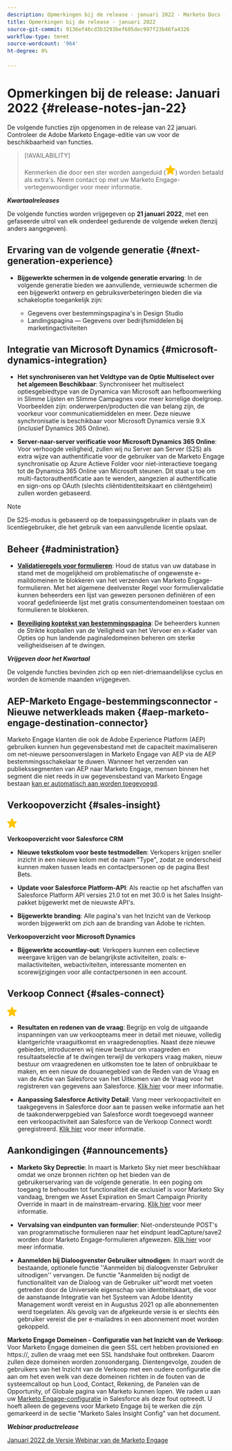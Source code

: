 ```yaml
---
description: Opmerkingen bij de release - januari 2022 - Marketo Docs - Productdocumentatie
title: Opmerkingen bij de release - januari 2022
source-git-commit: 9136ef46cd3b3293bef605dec997f23b46fa4326
workflow-type: tm+mt
source-wordcount: '964'
ht-degree: 0%

---
```


# Opmerkingen bij de release: Januari 2022 {#release-notes-jan-22}

De volgende functies zijn opgenomen in de release van 22 januari. Controleer de Adobe Marketo Engage-editie van uw voor de beschikbaarheid van functies.

>[!AVAILABILITY]
>
>Kenmerken die door een ster worden aangeduid (![ster](assets/yellow-star.png)) worden betaald als extra&#39;s. Neem contact op met uw Marketo Engage-vertegenwoordiger voor meer informatie.

**_Kwartaalreleases_**

De volgende functies worden vrijgegeven op **21 januari 2022**, met een gefaseerde uitrol van elk onderdeel gedurende de volgende weken (tenzij anders aangegeven).

## Ervaring van de volgende generatie {#next-generation-experience}

* **Bijgewerkte schermen in de volgende generatie ervaring**: In de volgende generatie bieden we aanvullende, vernieuwde schermen die een bijgewerkt ontwerp en gebruiksverbeteringen bieden die via schakeloptie toegankelijk zijn:

   * Gegevens over bestemmingspagina&#39;s in Design Studio
   * Landingspagina — Gegevens over bedrijfsmiddelen bij marketingactiviteiten

## Integratie van Microsoft Dynamics {#microsoft-dynamics-integration}

* **Het synchroniseren van het Veldtype van de Optie Multiselect over het algemeen Beschikbaar**: Synchroniseer het multiselect optiesgebiedtype van de Dynamica van Microsoft aan hefboomwerking in Slimme Lijsten en Slimme Campagnes voor meer korrelige doelgroep. Voorbeelden zijn: onderwerpen/producten die van belang zijn, de voorkeur voor communicatiemiddelen en meer. Deze nieuwe synchronisatie is beschikbaar voor Microsoft Dynamics versie 9.X (inclusief Dynamics 365 Online).

* **Server-naar-server verificatie voor Microsoft Dynamics 365 Online**: Voor verhoogde veiligheid, zullen wij nu Server aan Server (S2S) als extra wijze van authentificatie voor de gebruiker van de Marketo Engage synchronisatie op Azure Actieve Folder voor niet-interactieve toegang tot de Dynamica 365 Online van Microsoft steunen. Dit staat u toe om multi-factorauthentificatie aan te wenden, aangezien al authentificatie en sign-ons op OAuth (slechts cliëntidentiteitskaart en cliëntgeheim) zullen worden gebaseerd.

>[!NOTE]
>
>De S2S-modus is gebaseerd op de toepassingsgebruiker in plaats van de licentiegebruiker, die het gebruik van een aanvullende licentie opslaat.

## Beheer {#administration}

* **[Validatieregels voor formulieren](/help/marketo/product-docs/administration/settings/global-form-validation-rules.md)**: Houd de status van uw database in stand met de mogelijkheid om problematische of ongewenste e-maildomeinen te blokkeren van het verzenden van Marketo Engage-formulieren. Met het algemene deelvenster Regel voor formuliervalidatie kunnen beheerders een lijst van gewezen personen definiëren of een vooraf gedefinieerde lijst met gratis consumentendomeinen toestaan om formulieren te blokkeren.

* **[Beveiliging koptekst van bestemmingspagina](/help/marketo/product-docs/administration/settings/landing-page-headers.md)**: De beheerders kunnen de Strikte kopballen van de Veiligheid van het Vervoer en x-Kader van Opties op hun landende paginaledomeinen beheren om sterke veiligheidseisen af te dwingen.

**_Vrijgeven door het Kwartaal_**

De volgende functies bevinden zich op een niet-driemaandelijkse cyclus en worden de komende maanden vrijgegeven.

## AEP-Marketo Engage-bestemmingsconnector - Nieuwe netwerkleads maken {#aep-marketo-engage-destination-connector}

Marketo Engage klanten die ook de Adobe Experience Platform (AEP) gebruiken kunnen hun gegevensbestand met de capaciteit maximaliseren om net-nieuwe persoonverslagen in Marketo Engage van AEP via de AEP bestemmingsschakelaar te duwen. Wanneer het verzenden van publiekssegmenten van AEP naar Marketo Engage, mensen binnen het segment die niet reeds in uw gegevensbestand van Marketo Engage bestaan [kan er automatisch aan worden toegevoegd](/help/marketo/product-docs/core-marketo-concepts/smart-lists-and-static-lists/static-lists/push-an-adobe-experience-platform-segment-to-a-marketo-static-list.md).

## Verkoopoverzicht {#sales-insight}

![(ster)](assets/yellow-star.png)

**Verkoopoverzicht voor Salesforce CRM**

* **Nieuwe tekstkolom voor beste testmodellen**: Verkopers krijgen sneller inzicht in een nieuwe kolom met de naam &quot;Type&quot;, zodat ze onderscheid kunnen maken tussen leads en contactpersonen op de pagina Best Bets.

* **Update voor Salesforce Platform-API**: Als reactie op het afschaffen van Salesforce Platform API versies 21.0 tot en met 30.0 is het Sales Insight-pakket bijgewerkt met de nieuwste API&#39;s.

* **Bijgewerkte branding**: Alle pagina&#39;s van het Inzicht van de Verkoop worden bijgewerkt om zich aan de branding van Adobe te richten.

**Verkoopoverzicht voor Microsoft Dynamics**

* **Bijgewerkte accountlay-out**: Verkopers kunnen een collectieve weergave krijgen van de belangrijkste activiteiten, zoals: e-mailactiviteiten, webactiviteiten, interessante momenten en scorewijzigingen voor alle contactpersonen in een account.

## Verkoop Connect {#sales-connect}

![(ster)](assets/yellow-star.png)

* **Resultaten en redenen van de vraag**: Begrijp en volg de uitgaande inspanningen van uw verkoopteams meer in detail met nieuwe, volledig klantgerichte vraaguitkomst en vraagredenopties. Naast deze nieuwe gebieden, introduceren wij nieuw bestuur om vraagreden en resultaatselectie af te dwingen terwijl de verkopers vraag maken, nieuw bestuur om vraagredenen en uitkomsten toe te laten of onbruikbaar te maken, en een nieuw de douanegebied van de Reden van de Vraag en van de Actie van Salesforce van het Uitkomen van de Vraag voor het registreren van gegevens aan Salesforce. [Klik hier](https://nation.marketo.com/t5/product-blogs/sales-connect-enhancements-to-call-outcomes-q1-22-release/ba-p/319812) voor meer informatie.

* **Aanpassing Salesforce Activity Detail**: Vang meer verkoopactiviteit en taakgegevens in Salesforce door aan te passen welke informatie aan het de taakonderwerpgebied van Salesforce wordt toegevoegd wanneer een verkoopactiviteit aan Salesforce van de Verkoop Connect wordt geregistreerd. [Klik hier](https://nation.marketo.com/t5/product-blogs/sales-connect-enahncements-to-activity-logging-to-salesforce-q1/ba-p/319819) voor meer informatie.

## Aankondigingen {#announcements}

* **Marketo Sky Deprectie**: In maart is Marketo Sky niet meer beschikbaar omdat we onze bronnen richten op het bieden van de gebruikerservaring van de volgende generatie. In een poging om toegang te behouden tot functionaliteit die exclusief is voor Marketo Sky vandaag, brengen we Asset Expiration en Smart Campaign Priority Override in maart in de mainstream-ervaring. [Klik hier](https://nation.marketo.com/t5/the-next-generation-experience/marketo-sky-deprecation-notice/ba-p/320115#M33) voor meer informatie.

* **Vervalsing van eindpunten van formulier**: Niet-ondersteunde POST&#39;s van programmatische formulieren naar het eindpunt leadCapture/save2 worden door Marketo Engage-formulieren afgewezen. [Klik hier](https://nation.marketo.com/t5/product-documents/updated-october-2021-upcoming-changes-to-the-marketo-engage-form/ta-p/306631) voor meer informatie.

* **Aanmelden bij Dialoogvenster Gebruiker uitnodigen**: In maart wordt de bestaande, optionele functie &#39;&#39;Aanmelden bij dialoogvenster Gebruiker uitnodigen&#39;&#39; vervangen. De functie &quot;Aanmelden bij nodigt de functionaliteit van de Dialoog van de Gebruiker uit&quot;wordt met voeten getreden door de Universele eigenschap van identiteitskaart, die voor de aanstaande Integratie van het Systeem van Adobe Identity Management wordt vereist en in Augustus 2021 op alle abonnementen werd toegelaten. Als gevolg van de afgekeurde versie is er slechts één gebruiker vereist die per e-mailadres in een abonnement moet worden gekoppeld.

**Marketo Engage Domeinen - Configuratie van het Inzicht van de Verkoop**: Voor Marketo Engage domeinen die geen SSL cert hebben provisioned en https://, zullen de vraag met een SSL handshake fout ontbreken. Daarom zullen deze domeinen worden zonsondergang. Dientengevolge, zouden de gebruikers van het Inzicht van de Verkoop met een oudere configuratie die aan om het even welk van deze domeinen richten in de fouten van de systeemcallout op hun Lood, Contact, Rekening, de Panelen van de Opportunity, of Globale pagina van Marketo kunnen lopen. We raden u aan uw [Marketo Engage-configuratie](/help/marketo/product-docs/marketo-sales-insight/msi-for-salesforce/configuration/configure-marketo-sales-insight-in-salesforce-enterprise-unlimited.md) in Salesforce als deze fout optreedt. U hoeft alleen de gegevens voor Marketo Engage bij te werken die zijn gemarkeerd in de sectie &quot;Marketo Sales Insight Config&quot; van het document.

**_Webinar productrelease_**

[Januari 2022 de Versie Webinar van de Marketo Engage](https://engage.marketo.com/2022_January_Release_Webinar_DemandPage.html)
